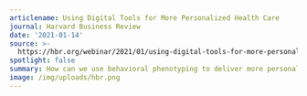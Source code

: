 ```yaml
---
articlename: Using Digital Tools for More Personalized Health Care
journal: Harvard Business Review
date: '2021-01-14'
source: >-
  https://hbr.org/webinar/2021/01/using-digital-tools-for-more-personalized-health-care
spotlight: false
summary: How can we use behavioral phenotyping to deliver more personalized care?
image: /img/uploads/hbr.png
---
```


